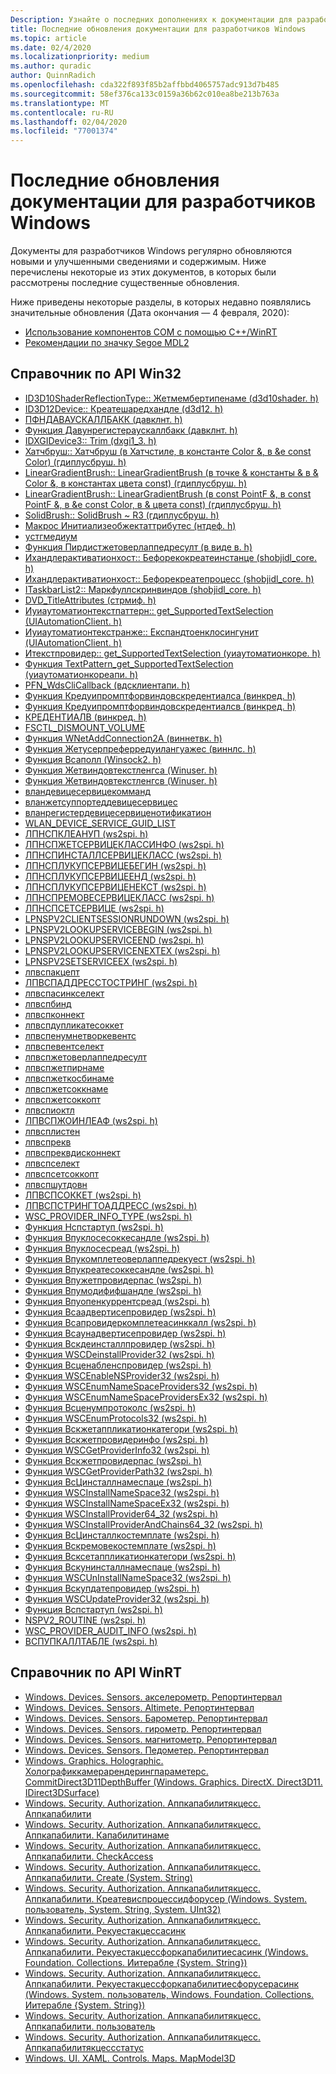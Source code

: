 ```yaml
---
Description: Узнайте о последних дополнениях к документации для разработчиков Windows.
title: Последние обновления документации для разработчиков Windows
ms.topic: article
ms.date: 02/4/2020
ms.localizationpriority: medium
ms.author: quradic
author: QuinnRadich
ms.openlocfilehash: cda322f893f85b2affbbd4065757adc913d7b485
ms.sourcegitcommit: 58ef376ca133c0159a36b62c010ea8be213b763a
ms.translationtype: MT
ms.contentlocale: ru-RU
ms.lasthandoff: 02/04/2020
ms.locfileid: "77001374"
---
```

# <a name="latest-updates-to-the-windows-developer-docs"></a>Последние обновления документации для разработчиков Windows

Документы для разработчиков Windows регулярно обновляются новыми и улучшенными сведениями и содержимым. Ниже перечислены некоторые из этих документов, в которых были рассмотрены последние существенные обновления.

Ниже приведены некоторые разделы, в которых недавно появлялись значительные обновления (Дата окончания — 4 февраля, 2020):

<ul>
<li><a href="https://docs.microsoft.com/windows/uwp/cpp-and-winrt-apis/consume-com">Использование компонентов COM с помощью C++/WinRT</a></li>
<li><a href="https://docs.microsoft.com/windows/uwp/design/style/segoe-ui-symbol-font">Рекомендации по значку Segoe MDL2</a></li>
</ul>

## <a name="win32-api-reference"></a>Справочник по API Win32

<ul>
<li><a href="https://docs.microsoft.com/windows/win32/api/d3d10shader/nf-d3d10shader-id3d10shaderreflectiontype-getmembertypename">ID3D10ShaderReflectionType:: Жетмембертипенаме (d3d10shader. h)</a></li>
<li><a href="https://docs.microsoft.com/windows/win32/api/d3d12/nf-d3d12-id3d12device-createsharedhandle">ID3D12Device:: Креатешаредхандле (d3d12. h)</a></li>
<li><a href="https://docs.microsoft.com/windows/win32/api/davclnt/nc-davclnt-pfndavauthcallback">ПФНДАВАУСКАЛЛБАКК (давклнт. h)</a></li>
<li><a href="https://docs.microsoft.com/windows/win32/api/davclnt/nf-davclnt-davunregisterauthcallback">Функция Давунрегистераускаллбакк (давклнт. h)</a></li>
<li><a href="https://docs.microsoft.com/windows/win32/api/dxgi1_3/nf-dxgi1_3-idxgidevice3-trim">IDXGIDevice3:: Trim (dxgi1_3. h)</a></li>
<li><a href="https://docs.microsoft.com/windows/win32/api/gdiplusbrush/nf-gdiplusbrush-hatchbrush-hatchbrush(inhatchstyle_inconstcolor__inconstcolor_)">Хатчбруш:: Хатчбруш (в Хатчстиле, в константе Color &, в &е const Color) (гдиплусбруш. h)</a></li>
<li><a href="https://docs.microsoft.com/windows/win32/api/gdiplusbrush/nf-gdiplusbrush-lineargradientbrush-lineargradientbrush(inconstpoint__inconstpoint__inconstcolor__inconstcolor_)">LinearGradientBrush:: LinearGradientBrush (в точке & константы & в & Color &, в константах цвета const) (гдиплусбруш. h)</a></li>
<li><a href="https://docs.microsoft.com/windows/win32/api/gdiplusbrush/nf-gdiplusbrush-lineargradientbrush-lineargradientbrush(inconstpointf__inconstpointf__inconstcolor__inconstcolor_)">LinearGradientBrush:: LinearGradientBrush (в const PointF &, в const PointF &, в &е const Color, в & цвета const) (гдиплусбруш. h)</a></li>
<li><a href="https://docs.microsoft.com/windows/win32/api/gdiplusbrush/nf-gdiplusbrush-solidbrush-solidbrush~r3">SolidBrush:: SolidBrush ~ R3 (гдиплусбруш. h)</a></li>
<li><a href="https://docs.microsoft.com/windows/win32/api/ntdef/nf-ntdef-initializeobjectattributes">Макрос Инитиализеобжектаттрибутес (нтдеф. h)</a></li>
<li><a href="https://docs.microsoft.com/windows/win32/api/objidl/ns-objidl-ustgmedium~r1">устгмедиум</a></li>
<li><a href="https://docs.microsoft.com/windows/win32/api/peerdist/nf-peerdist-peerdistgetoverlappedresult">Функция Пирдистжетоверлаппедресулт (в виде в. h)</a></li>
<li><a href="https://docs.microsoft.com/windows/win32/api/shobjidl_core/nf-shobjidl_core-ihandleractivationhost-beforecocreateinstance">Ихандлерактиватионхост:: Бефорекокреатеинстанце (shobjidl_core. h)</a></li>
<li><a href="https://docs.microsoft.com/windows/win32/api/shobjidl_core/nf-shobjidl_core-ihandleractivationhost-beforecreateprocess">Ихандлерактиватионхост:: Бефорекреатепроцесс (shobjidl_core. h)</a></li>
<li><a href="https://docs.microsoft.com/windows/win32/api/shobjidl_core/nf-shobjidl_core-itaskbarlist2-markfullscreenwindow">ITaskbarList2:: Маркфуллскринвиндов (shobjidl_core. h)</a></li>
<li><a href="https://docs.microsoft.com/windows/win32/api/strmif/ns-strmif-dvd_titleattributes">DVD_TitleAttributes (стрмиф. h)</a></li>
<li><a href="https://docs.microsoft.com/windows/win32/api/uiautomationclient/nf-uiautomationclient-iuiautomationtextpattern-get_supportedtextselection">Иуиаутоматионтекстпаттерн:: get_SupportedTextSelection (UIAutomationClient. h)</a></li>
<li><a href="https://docs.microsoft.com/windows/win32/api/uiautomationclient/nf-uiautomationclient-iuiautomationtextrange-expandtoenclosingunit">Иуиаутоматионтекстранже:: Експандтоенклосингунит (UIAutomationClient. h)</a></li>
<li><a href="https://docs.microsoft.com/windows/win32/api/uiautomationcore/nf-uiautomationcore-itextprovider-get_supportedtextselection">Итекстпровидер:: get_SupportedTextSelection (уиаутоматионкоре. h)</a></li>
<li><a href="https://docs.microsoft.com/windows/win32/api/uiautomationcoreapi/nf-uiautomationcoreapi-textpattern_get_supportedtextselection">Функция TextPattern_get_SupportedTextSelection (уиаутоматионкореапи. h)</a></li>
<li><a href="https://docs.microsoft.com/windows/win32/api/wdsclientapi/nc-wdsclientapi-pfn_wdsclicallback">PFN_WdsCliCallback (вдсклиентапи. h)</a></li>
<li><a href="https://docs.microsoft.com/windows/win32/api/wincred/nf-wincred-creduipromptforwindowscredentialsa">Функция Кредуипромптфорвиндовскредентиалса (винкред. h)</a></li>
<li><a href="https://docs.microsoft.com/windows/win32/api/wincred/nf-wincred-creduipromptforwindowscredentialsw">Функция Кредуипромптфорвиндовскредентиалсв (винкред. h)</a></li>
<li><a href="https://docs.microsoft.com/windows/win32/api/wincred/ns-wincred-credentialw">КРЕДЕНТИАЛВ (винкред. h)</a></li>
<li><a href="https://docs.microsoft.com/windows/win32/api/winioctl/ni-winioctl-fsctl_dismount_volume">FSCTL_DISMOUNT_VOLUME</a></li>
<li><a href="https://docs.microsoft.com/windows/win32/api/winnetwk/nf-winnetwk-wnetaddconnection2a">Функция WNetAddConnection2A (виннетвк. h)</a></li>
<li><a href="https://docs.microsoft.com/windows/win32/api/winnls/nf-winnls-getuserpreferreduilanguages">Функция Жетусерпреферредуилангуажес (виннлс. h)</a></li>
<li><a href="https://docs.microsoft.com/windows/win32/api/winsock2/nf-winsock2-wsapoll">Функция Всаполл (Winsock2. h)</a></li>
<li><a href="https://docs.microsoft.com/windows/win32/api/winuser/nf-winuser-getwindowtextlengtha">Функция Жетвиндовтекстленгса (Winuser. h)</a></li>
<li><a href="https://docs.microsoft.com/windows/win32/api/winuser/nf-winuser-getwindowtextlengthw">Функция Жетвиндовтекстленгсв (Winuser. h)</a></li>
<li><a href="https://docs.microsoft.com/windows/win32/api/wlanapi/nf-wlanapi-wlandeviceservicecommand">вландевицесервицекомманд</a></li>
<li><a href="https://docs.microsoft.com/windows/win32/api/wlanapi/nf-wlanapi-wlangetsupporteddeviceservices">вланжетсуппортеддевицесервицес</a></li>
<li><a href="https://docs.microsoft.com/windows/win32/api/wlanapi/nf-wlanapi-wlanregisterdeviceservicenotification">вланрегистердевицесервиценотификатион</a></li>
<li><a href="https://docs.microsoft.com/windows/win32/api/wlanapi/ns-wlanapi-wlan_device_service_guid_list">WLAN_DEVICE_SERVICE_GUID_LIST</a></li>
<li><a href="https://docs.microsoft.com/windows/win32/api/ws2spi/nc-ws2spi-lpnspcleanup">ЛПНСПКЛЕАНУП (ws2spi. h)</a></li>
<li><a href="https://docs.microsoft.com/windows/win32/api/ws2spi/nc-ws2spi-lpnspgetserviceclassinfo">ЛПНСПЖЕТСЕРВИЦЕКЛАССИНФО (ws2spi. h)</a></li>
<li><a href="https://docs.microsoft.com/windows/win32/api/ws2spi/nc-ws2spi-lpnspinstallserviceclass">ЛПНСПИНСТАЛЛСЕРВИЦЕКЛАСС (ws2spi. h)</a></li>
<li><a href="https://docs.microsoft.com/windows/win32/api/ws2spi/nc-ws2spi-lpnsplookupservicebegin">ЛПНСПЛУКУПСЕРВИЦЕБЕГИН (ws2spi. h)</a></li>
<li><a href="https://docs.microsoft.com/windows/win32/api/ws2spi/nc-ws2spi-lpnsplookupserviceend">ЛПНСПЛУКУПСЕРВИЦЕЕНД (ws2spi. h)</a></li>
<li><a href="https://docs.microsoft.com/windows/win32/api/ws2spi/nc-ws2spi-lpnsplookupservicenext">ЛПНСПЛУКУПСЕРВИЦЕНЕКСТ (ws2spi. h)</a></li>
<li><a href="https://docs.microsoft.com/windows/win32/api/ws2spi/nc-ws2spi-lpnspremoveserviceclass">ЛПНСПРЕМОВЕСЕРВИЦЕКЛАСС (ws2spi. h)</a></li>
<li><a href="https://docs.microsoft.com/windows/win32/api/ws2spi/nc-ws2spi-lpnspsetservice">ЛПНСПСЕТСЕРВИЦЕ (ws2spi. h)</a></li>
<li><a href="https://docs.microsoft.com/windows/win32/api/ws2spi/nc-ws2spi-lpnspv2clientsessionrundown">LPNSPV2CLIENTSESSIONRUNDOWN (ws2spi. h)</a></li>
<li><a href="https://docs.microsoft.com/windows/win32/api/ws2spi/nc-ws2spi-lpnspv2lookupservicebegin">LPNSPV2LOOKUPSERVICEBEGIN (ws2spi. h)</a></li>
<li><a href="https://docs.microsoft.com/windows/win32/api/ws2spi/nc-ws2spi-lpnspv2lookupserviceend">LPNSPV2LOOKUPSERVICEEND (ws2spi. h)</a></li>
<li><a href="https://docs.microsoft.com/windows/win32/api/ws2spi/nc-ws2spi-lpnspv2lookupservicenextex">LPNSPV2LOOKUPSERVICENEXTEX (ws2spi. h)</a></li>
<li><a href="https://docs.microsoft.com/windows/win32/api/ws2spi/nc-ws2spi-lpnspv2setserviceex">LPNSPV2SETSERVICEEX (ws2spi. h)</a></li>
<li><a href="https://docs.microsoft.com/windows/win32/api/ws2spi/nc-ws2spi-lpwspaccept">лпвспакцепт</a></li>
<li><a href="https://docs.microsoft.com/windows/win32/api/ws2spi/nc-ws2spi-lpwspaddresstostring">ЛПВСПАДДРЕССТОСТРИНГ (ws2spi. h)</a></li>
<li><a href="https://docs.microsoft.com/windows/win32/api/ws2spi/nc-ws2spi-lpwspasyncselect">лпвспасинкселект</a></li>
<li><a href="https://docs.microsoft.com/windows/win32/api/ws2spi/nc-ws2spi-lpwspbind">лпвспбинд</a></li>
<li><a href="https://docs.microsoft.com/windows/win32/api/ws2spi/nc-ws2spi-lpwspconnect">лпвспконнект</a></li>
<li><a href="https://docs.microsoft.com/windows/win32/api/ws2spi/nc-ws2spi-lpwspduplicatesocket">лпвспдупликатесоккет</a></li>
<li><a href="https://docs.microsoft.com/windows/win32/api/ws2spi/nc-ws2spi-lpwspenumnetworkevents">лпвспенумнетворкевентс</a></li>
<li><a href="https://docs.microsoft.com/windows/win32/api/ws2spi/nc-ws2spi-lpwspeventselect">лпвспевентселект</a></li>
<li><a href="https://docs.microsoft.com/windows/win32/api/ws2spi/nc-ws2spi-lpwspgetoverlappedresult">лпвспжетоверлаппедресулт</a></li>
<li><a href="https://docs.microsoft.com/windows/win32/api/ws2spi/nc-ws2spi-lpwspgetpeername">лпвспжетпирнаме</a></li>
<li><a href="https://docs.microsoft.com/windows/win32/api/ws2spi/nc-ws2spi-lpwspgetqosbyname">лпвспжеткосбинаме</a></li>
<li><a href="https://docs.microsoft.com/windows/win32/api/ws2spi/nc-ws2spi-lpwspgetsockname">лпвспжетсоккнаме</a></li>
<li><a href="https://docs.microsoft.com/windows/win32/api/ws2spi/nc-ws2spi-lpwspgetsockopt">лпвспжетсоккопт</a></li>
<li><a href="https://docs.microsoft.com/windows/win32/api/ws2spi/nc-ws2spi-lpwspioctl">лпвспиоктл</a></li>
<li><a href="https://docs.microsoft.com/windows/win32/api/ws2spi/nc-ws2spi-lpwspjoinleaf">ЛПВСПЖОИНЛЕАФ (ws2spi. h)</a></li>
<li><a href="https://docs.microsoft.com/windows/win32/api/ws2spi/nc-ws2spi-lpwsplisten">лпвсплистен</a></li>
<li><a href="https://docs.microsoft.com/windows/win32/api/ws2spi/nc-ws2spi-lpwsprecv">лпвспрекв</a></li>
<li><a href="https://docs.microsoft.com/windows/win32/api/ws2spi/nc-ws2spi-lpwsprecvdisconnect">лпвспреквдисконнект</a></li>
<li><a href="https://docs.microsoft.com/windows/win32/api/ws2spi/nc-ws2spi-lpwspselect">лпвспселект</a></li>
<li><a href="https://docs.microsoft.com/windows/win32/api/ws2spi/nc-ws2spi-lpwspsetsockopt">лпвспсетсоккопт</a></li>
<li><a href="https://docs.microsoft.com/windows/win32/api/ws2spi/nc-ws2spi-lpwspshutdown">лпвспшутдовн</a></li>
<li><a href="https://docs.microsoft.com/windows/win32/api/ws2spi/nc-ws2spi-lpwspsocket">ЛПВСПСОККЕТ (ws2spi. h)</a></li>
<li><a href="https://docs.microsoft.com/windows/win32/api/ws2spi/nc-ws2spi-lpwspstringtoaddress">ЛПВСПСТРИНГТОАДДРЕСС (ws2spi. h)</a></li>
<li><a href="https://docs.microsoft.com/windows/win32/api/ws2spi/ne-ws2spi-wsc_provider_info_type">WSC_PROVIDER_INFO_TYPE (ws2spi. h)</a></li>
<li><a href="https://docs.microsoft.com/windows/win32/api/ws2spi/nf-ws2spi-nspstartup">Функция Нспстартуп (ws2spi. h)</a></li>
<li><a href="https://docs.microsoft.com/windows/win32/api/ws2spi/nf-ws2spi-wpuclosesockethandle">Функция Впуклосесоккесандле (ws2spi. h)</a></li>
<li><a href="https://docs.microsoft.com/windows/win32/api/ws2spi/nf-ws2spi-wpuclosethread">Функция Впуклосесреад (ws2spi. h)</a></li>
<li><a href="https://docs.microsoft.com/windows/win32/api/ws2spi/nf-ws2spi-wpucompleteoverlappedrequest">Функция Впукомплетеоверлаппедрекуест (ws2spi. h)</a></li>
<li><a href="https://docs.microsoft.com/windows/win32/api/ws2spi/nf-ws2spi-wpucreatesockethandle">Функция Впукреатесоккесандле (ws2spi. h)</a></li>
<li><a href="https://docs.microsoft.com/windows/win32/api/ws2spi/nf-ws2spi-wpugetproviderpath">Функция Впужетпровидерпас (ws2spi. h)</a></li>
<li><a href="https://docs.microsoft.com/windows/win32/api/ws2spi/nf-ws2spi-wpumodifyifshandle">Функция Впумодифифшандле (ws2spi. h)</a></li>
<li><a href="https://docs.microsoft.com/windows/win32/api/ws2spi/nf-ws2spi-wpuopencurrentthread">Функция Впуопенкуррентсреад (ws2spi. h)</a></li>
<li><a href="https://docs.microsoft.com/windows/win32/api/ws2spi/nf-ws2spi-wsaadvertiseprovider">Функция Всаадвертисепровидер (ws2spi. h)</a></li>
<li><a href="https://docs.microsoft.com/windows/win32/api/ws2spi/nf-ws2spi-wsaprovidercompleteasynccall">Функция Всапровидеркомплетеасинккалл (ws2spi. h)</a></li>
<li><a href="https://docs.microsoft.com/windows/win32/api/ws2spi/nf-ws2spi-wsaunadvertiseprovider">Функция Всаунадвертисепровидер (ws2spi. h)</a></li>
<li><a href="https://docs.microsoft.com/windows/win32/api/ws2spi/nf-ws2spi-wscdeinstallprovider">Функция Вскдеинсталлпровидер (ws2spi. h)</a></li>
<li><a href="https://docs.microsoft.com/windows/win32/api/ws2spi/nf-ws2spi-wscdeinstallprovider32">Функция WSCDeinstallProvider32 (ws2spi. h)</a></li>
<li><a href="https://docs.microsoft.com/windows/win32/api/ws2spi/nf-ws2spi-wscenablensprovider">Функция Всценабленспровидер (ws2spi. h)</a></li>
<li><a href="https://docs.microsoft.com/windows/win32/api/ws2spi/nf-ws2spi-wscenablensprovider32">Функция WSCEnableNSProvider32 (ws2spi. h)</a></li>
<li><a href="https://docs.microsoft.com/windows/win32/api/ws2spi/nf-ws2spi-wscenumnamespaceproviders32">Функция WSCEnumNameSpaceProviders32 (ws2spi. h)</a></li>
<li><a href="https://docs.microsoft.com/windows/win32/api/ws2spi/nf-ws2spi-wscenumnamespaceprovidersex32">Функция WSCEnumNameSpaceProvidersEx32 (ws2spi. h)</a></li>
<li><a href="https://docs.microsoft.com/windows/win32/api/ws2spi/nf-ws2spi-wscenumprotocols">Функция Всценумпротоколс (ws2spi. h)</a></li>
<li><a href="https://docs.microsoft.com/windows/win32/api/ws2spi/nf-ws2spi-wscenumprotocols32">Функция WSCEnumProtocols32 (ws2spi. h)</a></li>
<li><a href="https://docs.microsoft.com/windows/win32/api/ws2spi/nf-ws2spi-wscgetapplicationcategory">Функция Вскжетаппликатионкатегори (ws2spi. h)</a></li>
<li><a href="https://docs.microsoft.com/windows/win32/api/ws2spi/nf-ws2spi-wscgetproviderinfo">Функция Вскжетпровидеринфо (ws2spi. h)</a></li>
<li><a href="https://docs.microsoft.com/windows/win32/api/ws2spi/nf-ws2spi-wscgetproviderinfo32">Функция WSCGetProviderInfo32 (ws2spi. h)</a></li>
<li><a href="https://docs.microsoft.com/windows/win32/api/ws2spi/nf-ws2spi-wscgetproviderpath">Функция Вскжетпровидерпас (ws2spi. h)</a></li>
<li><a href="https://docs.microsoft.com/windows/win32/api/ws2spi/nf-ws2spi-wscgetproviderpath32">Функция WSCGetProviderPath32 (ws2spi. h)</a></li>
<li><a href="https://docs.microsoft.com/windows/win32/api/ws2spi/nf-ws2spi-wscinstallnamespace">Функция ВсЦинсталлнамеспаце (ws2spi. h)</a></li>
<li><a href="https://docs.microsoft.com/windows/win32/api/ws2spi/nf-ws2spi-wscinstallnamespace32">Функция WSCInstallNameSpace32 (ws2spi. h)</a></li>
<li><a href="https://docs.microsoft.com/windows/win32/api/ws2spi/nf-ws2spi-wscinstallnamespaceex32">Функция WSCInstallNameSpaceEx32 (ws2spi. h)</a></li>
<li><a href="https://docs.microsoft.com/windows/win32/api/ws2spi/nf-ws2spi-wscinstallprovider64_32">Функция WSCInstallProvider64_32 (ws2spi. h)</a></li>
<li><a href="https://docs.microsoft.com/windows/win32/api/ws2spi/nf-ws2spi-wscinstallproviderandchains64_32">Функция WSCInstallProviderAndChains64_32 (ws2spi. h)</a></li>
<li><a href="https://docs.microsoft.com/windows/win32/api/ws2spi/nf-ws2spi-wscinstallqostemplate">Функция ВсЦинсталлкостемплате (ws2spi. h)</a></li>
<li><a href="https://docs.microsoft.com/windows/win32/api/ws2spi/nf-ws2spi-wscremoveqostemplate">Функция Вскремовекостемплате (ws2spi. h)</a></li>
<li><a href="https://docs.microsoft.com/windows/win32/api/ws2spi/nf-ws2spi-wscsetapplicationcategory">Функция Всксетаппликатионкатегори (ws2spi. h)</a></li>
<li><a href="https://docs.microsoft.com/windows/win32/api/ws2spi/nf-ws2spi-wscuninstallnamespace">Функция Вскунинсталлнамеспаце (ws2spi. h)</a></li>
<li><a href="https://docs.microsoft.com/windows/win32/api/ws2spi/nf-ws2spi-wscuninstallnamespace32">Функция WSCUnInstallNameSpace32 (ws2spi. h)</a></li>
<li><a href="https://docs.microsoft.com/windows/win32/api/ws2Already up to date.
spi/nf-ws2spi-wscupdateprovider">Функция Вскупдатепровидер (ws2spi. h)</a></li>
<li><a href="https://docs.microsoft.com/windows/win32/api/ws2spi/nf-ws2spi-wscupdateprovider32">Функция WSCUpdateProvider32 (ws2spi. h)</a></li>
<li><a href="https://docs.microsoft.com/windows/win32/api/ws2spi/nf-ws2spi-wspstartup">Функция Вспстартуп (ws2spi. h)</a></li>
<li><a href="https://docs.microsoft.com/windows/win32/api/ws2spi/ns-ws2spi-nspv2_routine">NSPV2_ROUTINE (ws2spi. h)</a></li>
<li><a href="https://docs.microsoft.com/windows/win32/api/ws2spi/ns-ws2spi-wsc_provider_audit_info">WSC_PROVIDER_AUDIT_INFO (ws2spi. h)</a></li>
<li><a href="https://docs.microsoft.com/windows/win32/api/ws2spi/ns-ws2spi-wspupcalltable">ВСПУПКАЛЛТАБЛЕ (ws2spi. h)</a></li>
</ul>

## <a name="winrt-api-reference"></a>Справочник по API WinRT

<ul>
<li><a href="https://docs.microsoft.com/uwp/api/windows.devices.sensors.accelerometer.reportinterval">Windows. Devices. Sensors. акселерометр. Репортинтервал</a></li>
<li><a href="https://docs.microsoft.com/uwp/api/windows.devices.sensors.altimeter.reportinterval">Windows. Devices. Sensors. Altimete. Репортинтервал</a></li>
<li><a href="https://docs.microsoft.com/uwp/api/windows.devices.sensors.barometer.reportinterval">Windows. Devices. Sensors. Барометер. Репортинтервал</a></li>
<li><a href="https://docs.microsoft.com/uwp/api/windows.devices.sensors.gyrometer.reportinterval">Windows. Devices. Sensors. гирометр. Репортинтервал</a></li>
<li><a href="https://docs.microsoft.com/uwp/api/windows.devices.sensors.magnetometer.reportinterval">Windows. Devices. Sensors. магнитометр. Репортинтервал</a></li>
<li><a href="https://docs.microsoft.com/uwp/api/windows.devices.sensors.pedometer.reportinterval">Windows. Devices. Sensors. Педометер. Репортинтервал</a></li>
<li><a href="https://docs.microsoft.com/uwp/api/windows.graphics.holographic.holographiccamerarenderingparameters.commitdirect3d11depthbuffer">Windows. Graphics. Holographic. Холографиккамерарендерингпараметерс. CommitDirect3D11DepthBuffer (Windows. Graphics. DirectX. Direct3D11. IDirect3DSurface)</a></li>
<li><a href="https://docs.microsoft.com/uwp/api/windows.security.authorization.appcapabilityaccess.appcapability">Windows. Security. Authorization. Аппкапабилитякцесс. Аппкапабилити</a></li>
<li><a href="https://docs.microsoft.com/uwp/api/windows.security.authorization.appcapabilityaccess.appcapability.capabilityname">Windows. Security. Authorization. Аппкапабилитякцесс. Аппкапабилити. Капабилитинаме</a></li>
<li><a href="https://docs.microsoft.com/uwp/api/windows.security.authorization.appcapabilityaccess.appcapability.checkaccess">Windows. Security. Authorization. Аппкапабилитякцесс. Аппкапабилити. CheckAccess</a></li>
<li><a href="https://docs.microsoft.com/uwp/api/windows.security.authorization.appcapabilityaccess.appcapability.create">Windows. Security. Authorization. Аппкапабилитякцесс. Аппкапабилити. Create (System. String)</a></li>
<li><a href="https://docs.microsoft.com/uwp/api/windows.security.authorization.appcapabilityaccess.appcapability.createwithprocessidforuser">Windows. Security. Authorization. Аппкапабилитякцесс. Аппкапабилити. Креатевиспроцессидфорусер (Windows. System. пользователь, System. String, System. UInt32)</a></li>
<li><a href="https://docs.microsoft.com/uwp/api/windows.security.authorization.appcapabilityaccess.appcapability.requestaccessasync">Windows. Security. Authorization. Аппкапабилитякцесс. Аппкапабилити. Рекуестакцессасинк</a></li>
<li><a href="https://docs.microsoft.com/uwp/api/windows.security.authorization.appcapabilityaccess.appcapability.requestaccessforcapabilitiesasync">Windows. Security. Authorization. Аппкапабилитякцесс. Аппкапабилити. Рекуестакцессфоркапабилитиесасинк (Windows. Foundation. Collections. Иитерабле {System. String})</a></li>
<li><a href="https://docs.microsoft.com/uwp/api/windows.security.authorization.appcapabilityaccess.appcapability.requestaccessforcapabilitiesforuserasync">Windows. Security. Authorization. Аппкапабилитякцесс. Аппкапабилити. Рекуестакцессфоркапабилитиесфорусерасинк (Windows. System. пользователь, Windows. Foundation. Collections. Иитерабле {System. String})</a></li>
<li><a href="https://docs.microsoft.com/uwp/api/windows.security.authorization.appcapabilityaccess.appcapability.user">Windows. Security. Authorization. Аппкапабилитякцесс. Аппкапабилити. пользователь</a></li>
<li><a href="https://docs.microsoft.com/uwp/api/windows.security.authorization.appcapabilityaccess.appcapabilityaccessstatus">Windows. Security. Authorization. Аппкапабилитякцесс. Аппкапабилитякцессстатус</a></li>
<li><a href="https://docs.microsoft.com/uwp/api/windows.ui.xaml.controls.maps.mapmodel3d">Windows. UI. XAML. Controls. Maps. MapModel3D</a></li>
</ul>
